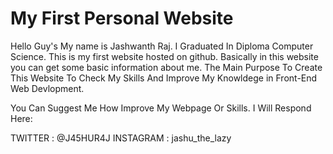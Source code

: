 # My First Personal Website

Hello Guy's
My name is Jashwanth Raj.
I Graduated In Diploma Computer Science.
This is my first website hosted on github. Basically in this website you can get some basic information about me.
The Main Purpose To Create This Website To Check My Skills And Improve My Knowldege in Front-End Web Devlopment.

You Can Suggest Me How Improve My Webpage Or Skills.
I Will Respond Here:

TWITTER   : @J45HUR4J
INSTAGRAM : jashu_the_lazy
